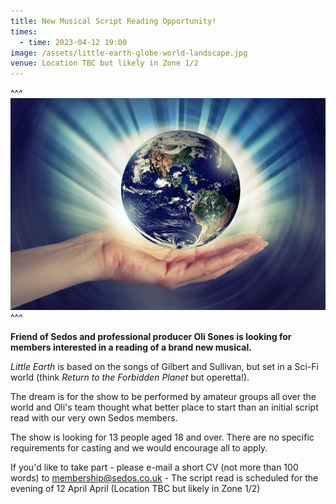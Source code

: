 ```yaml
---
title: New Musical Script Reading Opportunity!
times:
  - time: 2023-04-12 19:00
image: /assets/little-earth-globe-world-landscape.jpg
venue: Location TBC but likely in Zone 1/2
---
```

^^^
![](/assets/little-earth-globe-world-landscape.jpg)
^^^ 

**Friend of Sedos and professional producer Oli Sones is looking for members interested in a reading of a brand new musical.** 

*Little Earth* is based on the songs of Gilbert and Sullivan, but set in a Sci-Fi world (think *Return to the Forbidden Planet* but operetta!).

The dream is for the show to be performed by amateur groups all over the world and Oli's team thought what better place to start than an initial script read with our very own Sedos members. 

The show is looking for 13 people aged 18 and over. There are no specific requirements for casting and we would encourage all to apply.

If you'd like to take part - please e-mail a short CV (not more than 100 words) to [membership@sedos.co.uk](email:membership@sedos.co.uk) - The script read is scheduled for the evening of 12 April April (Location TBC but likely in Zone 1/2)